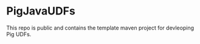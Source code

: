 # PigJavaUDFs

This repo is public and contains the template maven project for devleoping Pig UDFs.
